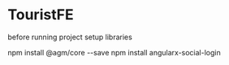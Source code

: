 # TouristFE
before running  project setup libraries

npm install @agm/core --save
npm install angularx-social-login

